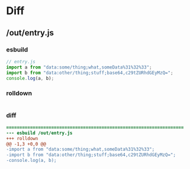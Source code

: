 # Diff
## /out/entry.js
### esbuild
```js
// entry.js
import a from "data:some/thing;what,someData%31%32%33";
import b from "data:other/thing;stuff;base64,c29tZURhdGEyMzQ=";
console.log(a, b);
```
### rolldown
```js

```
### diff
```diff
===================================================================
--- esbuild	/out/entry.js
+++ rolldown	
@@ -1,3 +0,0 @@
-import a from "data:some/thing;what,someData%31%32%33";
-import b from "data:other/thing;stuff;base64,c29tZURhdGEyMzQ=";
-console.log(a, b);

```